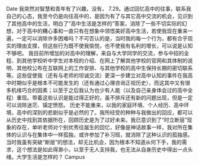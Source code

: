 Date
我突然对智慧和青年有了兴趣，没有，
7.29。通过回忆高中的往事，联系我自己的心态，我至今仍是向往高中的，是因为有了与其它高中交流的机会，见识到了其他高中的生活，明白了“高中生活是怎样的”答案，消除了一些不切实际的幻想，对于高中的糟心事和一直只有在想象中领悟美好高中生活，若使我现在重来一遍，一定可以消除许多困难吗？不可否认的是，当时我的每一个行为，都有合乎现实的理由支撑，但这些行为既不使我愉悦，也不使我有名利的增长，可以说是认知不够吧。
我目前所增加的对高中的理解，来自与大学同学的交流，参与中招的全程、到其他学校听中学生对本校的介绍、在网上了解其他学校的官网和其体制的说明、其他校公布在互联网上的工作安排、与其他学校的高中生保持长期的密切联系等。这些促使我（还有与老师的坦诚交流）更深一步建立对高中认知的事件在我高中时期似乎是根本不可能发生的（还有通过心理咨询正视历史），而这其中又有很多机缘巧合的因素；以至于之后我认为也少有人能（以及自己亲身体会过的高中全程）重现。带着这些认识是能过得正好的，虽不排斥还有新的问题出现，但是一定可以消除迷茫、镇定愤怒。
历史不能重来，以我的家庭环境、个人经历、高中环境，高中的深刻的悲剧似乎是必然的了。我所经受的种种与我做出的回应，都可以从历史中找到其依据所在，回顾历史是为了过好未来。我已意识到了“时立断层”现象的存在，单听老师对个别优秀往届生的回忆，好像是神话故事一样，我对所在集体的认识与在集体中一样孤独，或许参加了补习班，就消除了这种认识的孤独感。当时我虽有突破“断层”的想法，却无比机会，因为根本不知道从何下手，我的需求，这个想法是如此得渺小，以至于无人支持我，也无法从自身历史中得出一点头绪。大学生活是怎样的？
Campus
